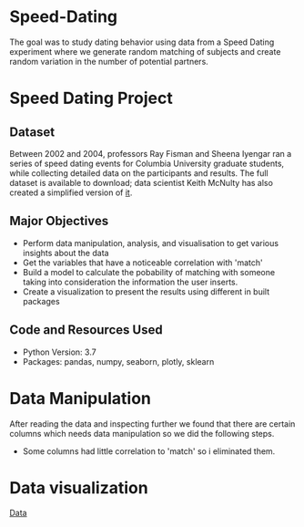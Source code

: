 # Speed-Dating
The goal was to study dating behavior using data from a Speed Dating experiment where we generate random matching of subjects and create random variation in the number of potential partners.

# Speed Dating Project

## Dataset
Between 2002 and 2004, professors Ray Fisman and Sheena Iyengar ran a series of speed dating events for Columbia University graduate students, while collecting detailed data on the participants and results. The full dataset is available to download; data scientist Keith McNulty has also created a simplified version of [it](http://www.stat.columbia.edu/~gelman/arm/examples/speed.dating/).

## Major Objectives
- Perform data manipulation, analysis, and visualisation to get various insights about the data
- Get the variables that have a noticeable correlation with 'match'
- Build a model to calculate the pobability of matching with someone taking into consideration the information the user inserts.
- Create a visualization to present the results using different in built packages

## Code and Resources Used
- Python Version: 3.7 
- Packages: pandas, numpy, seaborn, plotly, sklearn

# Data Manipulation

After reading the data and inspecting further we found that there are certain columns which needs data manipulation so we did the following steps.
- Some columns had little correlation to 'match' so i eliminated them.

# Data visualization
[Data](https://github.com/lagom-QB/Speed-Dating/blob/main/notebooks/app.ipynb)
